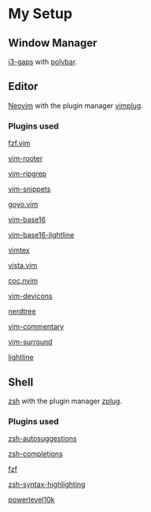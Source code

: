 # My Setup

## Window Manager

[i3-gaps](https://github.com/Airblader/i3) with [polybar](https://github.com/polybar/polybar).

## Editor

[Neovim](https://neovim.io/) with the plugin manager [vimplug](https://github.com/junegunn/vim-plug).

### Plugins used

[fzf.vim](https://www.github.com/junegunn/fzf.vim)

[vim-rooter](https://www.github.com/airblade/vim-rooter)

[vim-ripgrep](https://www.github.com/jremmen/vim-ripgrep)

[vim-snippets](https://www.github.com/honza/vim-snippets)

[goyo.vim](https://www.github.com/dylanaraps/wal.vim)

[vim-base16](https://www.github.com/chriskempson/base16-vim/)

[vim-base16-lightline](https://www.github.com/daviesjamie/vim-base16-lightline)

[vimtex](https://www.github.com/lervag/vimtex)

[vista.vim](https://www.github.com/liuchengxu/vista.vim)

[coc.nvim](https://www.github.com/neoclide/coc.nvim)

[vim-devicons](https://www.github.com/ryanoasis/vim-devicons)

[nerdtree](https://www.github.com/scrooloose/nerdtree)

[vim-commentary](https://www.github.com/tpope/vim-commentary)

[vim-surround](https://www.github.com/tpope/vim-surround)

[lightline](https://www.github.com/itchyny/lightline.vim)

## Shell

[zsh](http://zsh.sourceforge.net/) with the plugin manager [zplug](https://github.com/zplug/zplug).

### Plugins used

[zsh-autosuggestions](https://www.github.com/zsh-users/zsh-autosuggestions)

[zsh-completions](https://www.github.com/zsh-users/zsh-completions)

[fzf](https://www.github.com/junegunn/fzf)

[zsh-syntax-highlighting](https://www.github.com/zsh-users/zsh-syntax-highlighting)

[powerlevel10k](https://www.github.com/romkatv/powerlevel10k)
